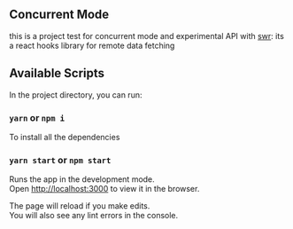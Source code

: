 ## Concurrent Mode

this is a project test for concurrent mode and experimental API with [swr](https://github.com/zeit/swr): its a react hooks library for remote data fetching

## Available Scripts

In the project directory, you can run:

### `yarn` or `npm i`

To install all the dependencies

### `yarn start` or `npm start`

Runs the app in the development mode.<br />
Open [http://localhost:3000](http://localhost:3000) to view it in the browser.

The page will reload if you make edits.<br />
You will also see any lint errors in the console.
